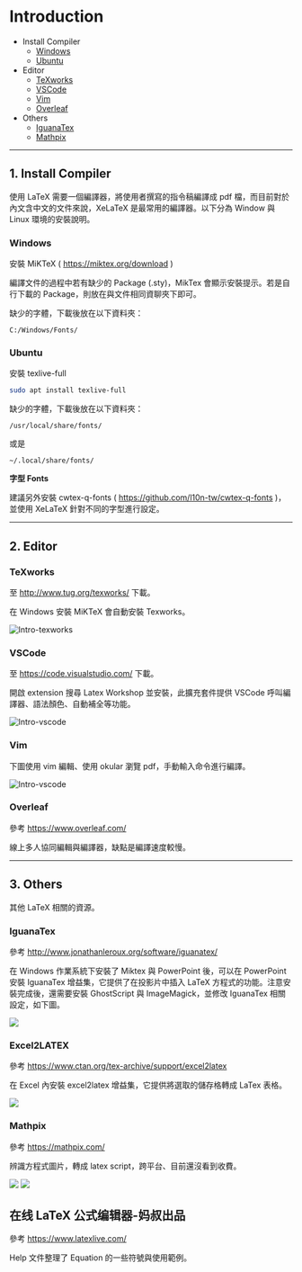 # Introduction

- Install Compiler
    - [Windows](#Windows)
    - [Ubuntu](#Ubuntu)
- Editor
    - [TeXworks](#TeXworks)
    - [VSCode](#VSCode)
    - [Vim](#Vim)
    - [Overleaf](#Overleaf)
- Others
    - [IguanaTex](#IguanaTex)
    - [Mathpix](#Mathpix)

---

## 1. Install Compiler

使用 LaTeX 需要一個編譯器，將使用者撰寫的指令稿編譯成 pdf 檔，而目前對於內文含中文的文件來說，XeLaTeX 是最常用的編譯器。以下分為 Window 與 Linux 環境的安裝說明。

### Windows

安裝 MiKTeX ( https://miktex.org/download )

編譯文件的過程中若有缺少的 Package (.sty)，MikTex 會顯示安裝提示。若是自行下載的 Package，則放在與文件相同資聊夾下即可。

缺少的字體，下載後放在以下資料夾：

```
C:/Windows/Fonts/
```

### Ubuntu

安裝 texlive-full

```bash
sudo apt install texlive-full
```

缺少的字體，下載後放在以下資料夾：

```
/usr/local/share/fonts/
```

或是
```
~/.local/share/fonts/
```

**字型 Fonts**

建議另外安裝 cwtex-q-fonts ( https://github.com/l10n-tw/cwtex-q-fonts )，並使用 XeLaTeX 針對不同的字型進行設定。

---

## 2. Editor

### TeXworks

至 http://www.tug.org/texworks/ 下載。

在 Windows 安裝 MiKTeX 會自動安裝 Texworks。

![Intro-texworks](./pics/Intro-texworks.png)

### VSCode

至 https://code.visualstudio.com/ 下載。

開啟 extension 搜尋 Latex Workshop 並安裝，此擴充套件提供 VSCode 呼叫編譯器、語法顏色、自動補全等功能。

![Intro-vscode](./pics/Intro-vscode.png)

### Vim

下圖使用 vim 編輯、使用 okular 瀏覽 pdf，手動輸入命令進行編譯。

![Intro-vscode](./pics/Intro-vim.png)

### Overleaf

參考 https://www.overleaf.com/

線上多人協同編輯與編譯器，缺點是編譯速度較慢。

---

## 3. Others

其他 LaTeX 相關的資源。

### IguanaTex

參考 http://www.jonathanleroux.org/software/iguanatex/

在 Windows 作業系統下安裝了 Miktex 與 PowerPoint 後，可以在 PowerPoint 安裝 IguanaTex 增益集，它提供了在投影片中插入 LaTeX 方程式的功能。注意安裝完成後，還需要安裝 GhostScript 與 ImageMagick，並修改 IguanaTex 相關設定，如下圖。

![](./pics/Intro-iguanatex2.png)

### Ex­cel2LATEX

參考 https://www.ctan.org/tex-archive/support/excel2latex

在 Excel 內安裝 excel2latex 增益集，它提供將選取的儲存格轉成 LaTex 表格。

![](./pics/UNKCihT.png)

### Mathpix

參考 https://mathpix.com/

辨識方程式圖片，轉成 latex script，跨平台、目前還沒看到收費。

![](./pics//gif_2.gif)
![](./pics//gif_3.gif)

## 在线 LaTeX 公式编辑器-妈叔出品

參考 https://www.latexlive.com/

Help 文件整理了 Equation 的一些符號與使用範例。
